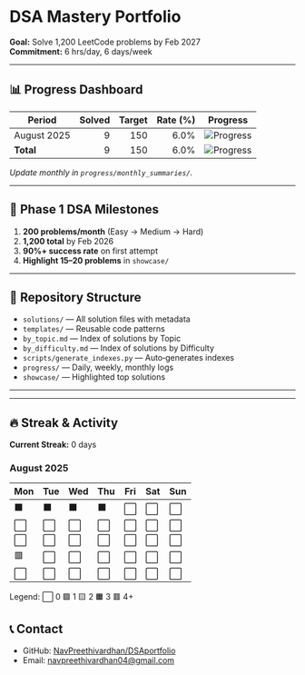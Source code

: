 # DSA Mastery Portfolio

**Goal:** Solve 1,200 LeetCode problems by Feb 2027  
**Commitment:** 6 hrs/day, 6 days/week

---

## 📊 Progress Dashboard

| Period               | Solved | Target | Rate (%) | Progress |
|----------------------|-------:|-------:|---------:|----------|
| August 2025          |      9 |    150 |     6.0% | ![Progress](https://geps.dev/progress/6) |
| **Total**            |      9 |    150 |     6.0% | ![Progress](https://geps.dev/progress/6) |

*Update monthly in `progress/monthly_summaries/`.*

---

## 🎯 Phase 1 DSA Milestones

1. **200 problems/month** (Easy → Medium → Hard)  
2. **1,200 total** by Feb 2026  
3. **90%+ success rate** on first attempt  
4. **Highlight 15–20 problems** in `showcase/`  

---

## 📁 Repository Structure

- `solutions/` — All solution files with metadata  
- `templates/` — Reusable code patterns  
- `by_topic.md` — Index of solutions by Topic  
- `by_difficulty.md` — Index of solutions by Difficulty  
- `scripts/generate_indexes.py` — Auto‐generates indexes  
- `progress/` — Daily, weekly, monthly logs  
- `showcase/` — Highlighted top solutions  

---

<!-- ## 🔧 Tools & Setup

- **Language:** Python 3.9+  
- **Testing:** `pytest`  
- **Formatting:** `black`, `flake8`  
- **Tracking:** Weights & Biases (optional)   -->

---

## 🔥 Streak & Activity
**Current Streak:** 0 days

### August 2025

Mon | Tue | Wed | Thu | Fri | Sat | Sun
---|---|---|---|---|---|---
⬛ | ⬛ | ⬛ | ⬛ | <span title="2025-08-01: 0 solved">⬜</span> | <span title="2025-08-02: 0 solved">⬜</span> | <span title="2025-08-03: 0 solved">⬜</span>
<span title="2025-08-04: 0 solved">⬜</span> | <span title="2025-08-05: 0 solved">⬜</span> | <span title="2025-08-06: 0 solved">⬜</span> | <span title="2025-08-07: 0 solved">⬜</span> | <span title="2025-08-08: 0 solved">⬜</span> | <span title="2025-08-09: 0 solved">⬜</span> | <span title="2025-08-10: 0 solved">⬜</span>
<span title="2025-08-11: 0 solved">⬜</span> | <span title="2025-08-12: 0 solved">⬜</span> | <span title="2025-08-13: 0 solved">⬜</span> | <span title="2025-08-14: 0 solved">⬜</span> | <span title="2025-08-15: 0 solved">⬜</span> | <span title="2025-08-16: 0 solved">⬜</span> | <span title="2025-08-17: 0 solved">⬜</span>
<span title="2025-08-18: 9 solved">🟥</span> | <span title="2025-08-19: 0 solved">⬜</span> | <span title="2025-08-20: 0 solved">⬜</span> | <span title="2025-08-21: 0 solved">⬜</span> | <span title="2025-08-22: 0 solved">⬜</span> | <span title="2025-08-23: 0 solved">⬜</span> | <span title="2025-08-24: 0 solved">⬜</span>
<span title="2025-08-25: 0 solved">⬜</span> | <span title="2025-08-26: 0 solved">⬜</span> | <span title="2025-08-27: 0 solved">⬜</span> | <span title="2025-08-28: 0 solved">⬜</span> | <span title="2025-08-29: 0 solved">⬜</span> | <span title="2025-08-30: 0 solved">⬜</span> | <span title="2025-08-31: 0 solved">⬜</span>

Legend: ⬜ 0   🟩 1   🟨 2   🟧 3   🟥 4+

## 📞 Contact

- GitHub: [NavPreethivardhan/DSAportfolio](https://github.com/NavPreethivardhan/DSA-Portfolio)  
- Email: navpreethivardhan04@gmail.com
 
